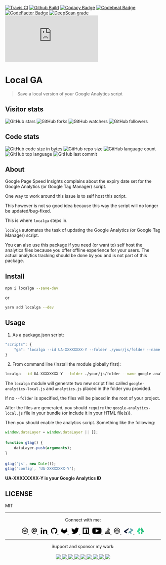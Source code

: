 [![Travis CI](https://travis-ci.com/scriptex/localga.svg?branch=master)](https://travis-ci.com/scriptex/localga)
[![Github Build](https://github.com/scriptex/localga/workflows/Build/badge.svg)](https://github.com/scriptex/localga/actions?query=workflow%3ABuild)
[![Codacy Badge](https://app.codacy.com/project/badge/Grade/34d3d75710534dc6a38c3584a1dcd068)](https://www.codacy.com/gh/scriptex/localga/dashboard?utm_source=github.com&utm_medium=referral&utm_content=scriptex/localga&utm_campaign=Badge_Grade)
[![Codebeat Badge](https://codebeat.co/badges/d765a4c8-2c0e-44f2-89c3-fa364fdc14e6)](https://codebeat.co/projects/github-com-scriptex-localga-master)
[![CodeFactor Badge](https://www.codefactor.io/repository/github/scriptex/localga/badge)](https://www.codefactor.io/repository/github/scriptex/localga)
[![DeepScan grade](https://deepscan.io/api/teams/3574/projects/5257/branches/40799/badge/grade.svg)](https://deepscan.io/dashboard#view=project&tid=3574&pid=5257&bid=40799)
[![Analytics](https://ga-beacon-361907.ew.r.appspot.com/UA-83446952-1/github.com/scriptex/localga/README.md?pixel)](https://github.com/scriptex/localga/)

# Local GA

> Save a local version of your Google Analytics script

## Visitor stats

![GitHub stars](https://img.shields.io/github/stars/scriptex/localga?style=social)
![GitHub forks](https://img.shields.io/github/forks/scriptex/localga?style=social)
![GitHub watchers](https://img.shields.io/github/watchers/scriptex/localga?style=social)
![GitHub followers](https://img.shields.io/github/followers/scriptex?style=social)

## Code stats

![GitHub code size in bytes](https://img.shields.io/github/languages/code-size/scriptex/localga)
![GitHub repo size](https://img.shields.io/github/repo-size/scriptex/localga?style=plastic)
![GitHub language count](https://img.shields.io/github/languages/count/scriptex/localga?style=plastic)
![GitHub top language](https://img.shields.io/github/languages/top/scriptex/localga?style=plastic)
![GitHub last commit](https://img.shields.io/github/last-commit/scriptex/localga?style=plastic)

## About

Google Page Speed Insights complains about the expiry date set for the Google Analytics (or Google Tag Manager) script.

One way to work around this issue is to self host this script.

This however is not so good idea because this way the script will no longer be updated/bug-fixed.

This is where `localga` steps in.

`localga` automates the task of updating the Google Analytics (or Google Tag Manager) script.

You can also use this package if you need (or want to) self host the analytics files because you offer offline experience for your users.
The actual analytics tracking should be done by you and is not part of this package.

## Install

```sh
npm i localga --save-dev
```

or

```sh
yarn add localga --dev
```

## Usage

1. As a package.json script:

```javascript
"scripts": {
	"ga": "localga --id UA-XXXXXXXX-Y --folder ./your/js/folder --name google-analytics-local.js"
}
```

2. From command line (Install the module globally first):

```sh
localga --id UA-XXXXXXXX-Y --folder ./your/js/folder --name google-analytics-local.js
```

The `localga` module will generate two new script files called `google-analytics-local.js` and `analytics.js` placed in the folder you provided.

If no `--folder` is specified, the files will be placed in the root of your project.

After the files are generated, you should `require` the `google-analytics-local.js` file in your bundle (or include it in your HTML file(s)).

Then you should enable the analytics script. Something like the following:

```javascript
window.dataLayer = window.dataLayer || [];

function gtag() {
	dataLayer.push(arguments);
}

gtag('js', new Date());
gtag('config', 'UA-XXXXXXXX-Y');
```

**UA-XXXXXXXX-Y is your Google Analytics ID**

## LICENSE

MIT

---

<div align="center">
    Connect with me:
</div>

<br />

<div align="center">
    <a href="https://atanas.info">
        <img src="https://raw.githubusercontent.com/scriptex/socials/master/styled-assets/logo.svg" height="20" alt="">
    </a>
    &nbsp;
    <a href="mailto:hi@atanas.info">
        <img src="https://raw.githubusercontent.com/scriptex/socials/master/styled-assets/email.svg" height="20" alt="">
    </a>
    &nbsp;
    <a href="https://www.linkedin.com/in/scriptex/">
        <img src="https://raw.githubusercontent.com/scriptex/socials/master/styled-assets/linkedin.svg" height="20" alt="">
    </a>
    &nbsp;
    <a href="https://github.com/scriptex">
        <img src="https://raw.githubusercontent.com/scriptex/socials/master/styled-assets/github.svg" height="20" alt="">
    </a>
    &nbsp;
    <a href="https://gitlab.com/scriptex">
        <img src="https://raw.githubusercontent.com/scriptex/socials/master/styled-assets/gitlab.svg" height="20" alt="">
    </a>
    &nbsp;
    <a href="https://twitter.com/scriptexbg">
        <img src="https://raw.githubusercontent.com/scriptex/socials/master/styled-assets/twitter.svg" height="20" alt="">
    </a>
    &nbsp;
    <a href="https://www.npmjs.com/~scriptex">
        <img src="https://raw.githubusercontent.com/scriptex/socials/master/styled-assets/npm.svg" height="20" alt="">
    </a>
    &nbsp;
    <a href="https://www.youtube.com/user/scriptex">
        <img src="https://raw.githubusercontent.com/scriptex/socials/master/styled-assets/youtube.svg" height="20" alt="">
    </a>
    &nbsp;
    <a href="https://stackoverflow.com/users/4140082/atanas-atanasov">
        <img src="https://raw.githubusercontent.com/scriptex/socials/master/styled-assets/stackoverflow.svg" height="20" alt="">
    </a>
    &nbsp;
    <a href="https://codepen.io/scriptex/">
        <img src="https://raw.githubusercontent.com/scriptex/socials/master/styled-assets/codepen.svg" width="20" alt="">
    </a>
    &nbsp;
    <a href="https://profile.codersrank.io/user/scriptex">
        <img src="https://raw.githubusercontent.com/scriptex/socials/master/styled-assets/codersrank.svg" height="20" alt="">
    </a>
    &nbsp;
    <a href="https://linktr.ee/scriptex">
        <img src="https://raw.githubusercontent.com/scriptex/socials/master/styled-assets/linktree.svg" height="20" alt="">
    </a>
</div>

---

<div align="center">
Support and sponsor my work:
<br />
<br />
<a href="https://twitter.com/intent/tweet?text=Checkout%20this%20awesome%20developer%20profile%3A&url=https%3A%2F%2Fgithub.com%2Fscriptex&via=scriptexbg&hashtags=software%2Cgithub%2Ccode%2Cawesome" title="Tweet">
	<img src="https://img.shields.io/badge/Tweet-Share_my_profile-blue.svg?logo=twitter&color=38A1F3" />
</a>
<a href="https://paypal.me/scriptex" title="Donate on Paypal">
	<img src="https://img.shields.io/badge/Donate-Support_me_on_PayPal-blue.svg?logo=paypal&color=222d65" />
</a>
<a href="https://revolut.me/scriptex" title="Donate on Revolut">
	<img src="https://img.shields.io/endpoint?url=https://raw.githubusercontent.com/scriptex/scriptex/master/badges/revolut.json" />
</a>
<a href="https://patreon.com/atanas" title="Become a Patron">
	<img src="https://img.shields.io/badge/Become_Patron-Support_me_on_Patreon-blue.svg?logo=patreon&color=e64413" />
</a>
<a href="https://ko-fi.com/scriptex" title="Buy Me A Coffee">
	<img src="https://img.shields.io/badge/Donate-Buy%20me%20a%20coffee-yellow.svg?logo=ko-fi" />
</a>
<a href="https://liberapay.com/scriptex/donate" title="Donate on Liberapay">
	<img src="https://img.shields.io/liberapay/receives/scriptex?label=Donate%20on%20Liberapay&logo=liberapay" />
</a>

<a href="https://img.shields.io/endpoint?url=https://raw.githubusercontent.com/scriptex/scriptex/master/badges/bitcoin.json" title="Donate Bitcoin">
	<img src="https://img.shields.io/endpoint?url=https://raw.githubusercontent.com/scriptex/scriptex/master/badges/bitcoin.json" />
</a>
<a href="https://img.shields.io/endpoint?url=https://raw.githubusercontent.com/scriptex/scriptex/master/badges/etherium.json" title="Donate Etherium">
	<img src="https://img.shields.io/endpoint?url=https://raw.githubusercontent.com/scriptex/scriptex/master/badges/etherium.json" />
</a>
<a href="https://img.shields.io/endpoint?url=https://raw.githubusercontent.com/scriptex/scriptex/master/badges/shiba-inu.json" title="Donate Shiba Inu">
	<img src="https://img.shields.io/endpoint?url=https://raw.githubusercontent.com/scriptex/scriptex/master/badges/shiba-inu.json" />
</a>
</div>
